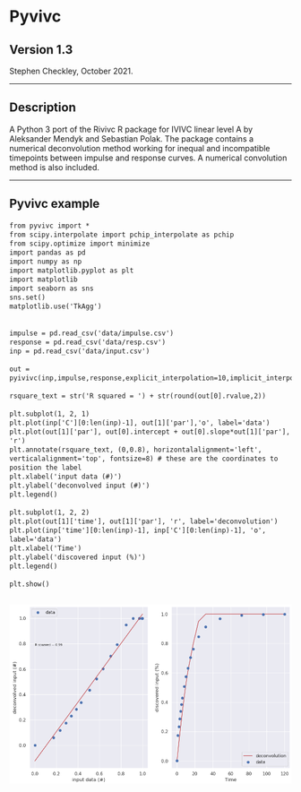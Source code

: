 # Pyvivc

## Version 1.3
Stephen Checkley, October 2021.

---

## Description
A Python 3 port of the Rivivc R package for IVIVC linear level A by Aleksander Mendyk and Sebastian Polak. The package contains a numerical deconvolution method working for inequal and incompatible timepoints between impulse and response curves. A numerical convolution method is also included.

---

## Pyvivc example

    from pyvivc import *
    from scipy.interpolate import pchip_interpolate as pchip
    from scipy.optimize import minimize
    import pandas as pd
    import numpy as np
    import matplotlib.pyplot as plt
    import matplotlib
    import seaborn as sns
    sns.set()
    matplotlib.use('TkAgg')


    impulse = pd.read_csv('data/impulse.csv')
    response = pd.read_csv('data/resp.csv')
    inp = pd.read_csv('data/input.csv')

    out = pyivivc(inp,impulse,response,explicit_interpolation=10,implicit_interpolation=5)

    rsquare_text = str('R squared = ') + str(round(out[0].rvalue,2))

    plt.subplot(1, 2, 1)
    plt.plot(inp['C'][0:len(inp)-1], out[1]['par'],'o', label='data')
    plt.plot(out[1]['par'], out[0].intercept + out[0].slope*out[1]['par'], 'r')
    plt.annotate(rsquare_text, (0,0.8), horizontalalignment='left', verticalalignment='top', fontsize=8) # these are the coordinates to position the label
    plt.xlabel('input data (#)')
    plt.ylabel('deconvolved input (#)')
    plt.legend()

    plt.subplot(1, 2, 2)
    plt.plot(out[1]['time'], out[1]['par'], 'r', label='deconvolution')
    plt.plot(inp['time'][0:len(inp)-1], inp['C'][0:len(inp)-1], 'o', label='data')
    plt.xlabel('Time')
    plt.ylabel('discovered input (%)')
    plt.legend()

    plt.show()


![The output should look like this](https://github.com/scheckley/pyvivc/blob/master/example_plot.png?raw=true)
---

